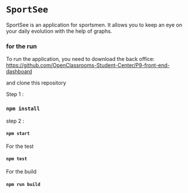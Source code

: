 
# `SportSee`

SportSee is an application for sportsmen. It allows you to keep an eye on your daily evolution with the help of graphs. 

### for the run 

To run the application, you need to download the back office: https://github.com/OpenClassrooms-Student-Center/P9-front-end-dashboard 

and clone this repository

Step 1 : 

### `npm install`

step 2 : 

#### `npm start`

For the test

#### `npm test`

For the build

####  `npm run build`






